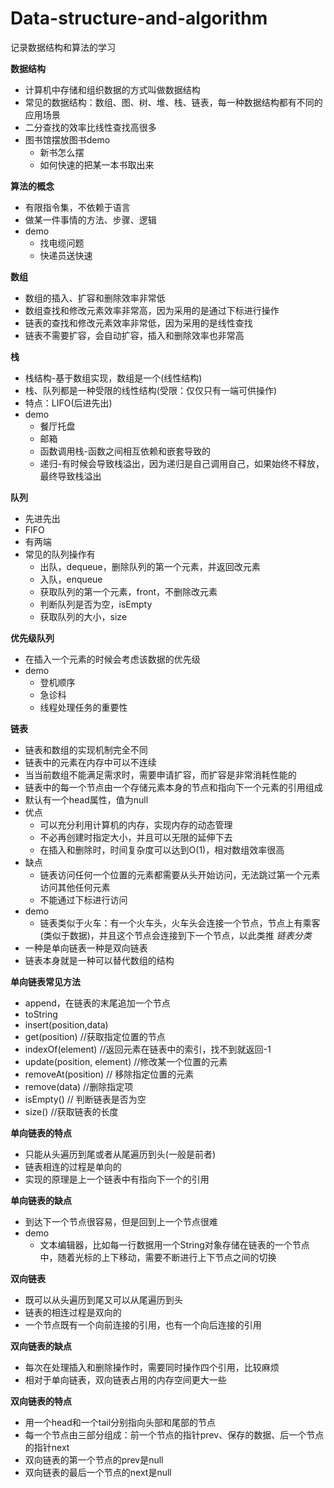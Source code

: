 # Data-structure-and-algorithm
记录数据结构和算法的学习

**数据结构**
* 计算机中存储和组织数据的方式叫做数据结构
* 常见的数据结构：数组、图、树、堆、栈、链表，每一种数据结构都有不同的应用场景
* 二分查找的效率比线性查找高很多
* 图书馆摆放图书demo
    * 新书怎么摆
    * 如何快速的把某一本书取出来

**算法的概念**
* 有限指令集，不依赖于语言
* 做某一件事情的方法、步骤、逻辑
* demo
    * 找电缆问题
    * 快递员送快速

**数组**
* 数组的插入、扩容和删除效率非常低
* 数组查找和修改元素效率非常高，因为采用的是通过下标进行操作
* 链表的查找和修改元素效率非常低，因为采用的是线性查找
* 链表不需要扩容，会自动扩容，插入和删除效率也非常高

**栈**
* 栈结构-基于数组实现，数组是一个(线性结构)
* 栈、队列都是一种受限的线性结构(受限：仅仅只有一端可供操作)
* 特点：LIFO(后进先出)
* demo
    * 餐厅托盘
    * 邮箱
    * 函数调用栈-函数之间相互依赖和嵌套导致的
    * 递归-有时候会导致栈溢出，因为递归是自己调用自己，如果始终不释放，最终导致栈溢出

**队列**
* 先进先出
* FIFO
* 有两端
* 常见的队列操作有
	* 出队，dequeue，删除队列的第一个元素，并返回改元素
	* 入队，enqueue
	* 获取队列的第一个元素，front，不删除改元素
	* 判断队列是否为空，isEmpty
	* 获取队列的大小，size

**优先级队列**
* 在插入一个元素的时候会考虑该数据的优先级
* demo
    * 登机顺序
    * 急诊科
    * 线程处理任务的重要性

**链表**
* 链表和数组的实现机制完全不同
* 链表中的元素在内存中可以不连续
* 当当前数组不能满足需求时，需要申请扩容，而扩容是非常消耗性能的
* 链表中的每一个节点由一个存储元素本身的节点和指向下一个元素的引用组成
* 默认有一个head属性，值为null
* 优点
    * 可以充分利用计算机的内存，实现内存的动态管理
    * 不必再创建时指定大小，并且可以无限的延伸下去
    * 在插入和删除时，时间复杂度可以达到O(1)，相对数组效率很高
* 缺点
    * 链表访问任何一个位置的元素都需要从头开始访问，无法跳过第一个元素访问其他任何元素
    * 不能通过下标进行访问
* demo
    * 链表类似于火车：有一个火车头，火车头会连接一个节点，节点上有乘客(类似于数据)，并且这个节点会连接到下一个节点，以此类推
*链表分类*
* 一种是单向链表一种是双向链表
* 链表本身就是一种可以替代数组的结构

**单向链表常见方法**
* append，在链表的末尾追加一个节点
* toString
* insert(position,data)
* get(position) //获取指定位置的节点
* indexOf(element) //返回元素在链表中的索引，找不到就返回-1
* update(position, element) //修改某一个位置的元素
* removeAt(position) // 移除指定位置的元素
* remove(data) //删除指定项
* isEmpty() // 判断链表是否为空
* size() //获取链表的长度

**单向链表的特点**
* 只能从头遍历到尾或者从尾遍历到头(一般是前者)
* 链表相连的过程是单向的
* 实现的原理是上一个链表中有指向下一个的引用

**单向链表的缺点**
* 到达下一个节点很容易，但是回到上一个节点很难
* demo
    * 文本编辑器，比如每一行数据用一个String对象存储在链表的一个节点中，随着光标的上下移动，需要不断进行上下节点之间的切换

**双向链表**
* 既可以从头遍历到尾又可以从尾遍历到头
* 链表的相连过程是双向的
* 一个节点既有一个向前连接的引用，也有一个向后连接的引用

**双向链表的缺点**
* 每次在处理插入和删除操作时，需要同时操作四个引用，比较麻烦
* 相对于单向链表，双向链表占用的内存空间更大一些

**双向链表的特点**
* 用一个head和一个tail分别指向头部和尾部的节点
* 每一个节点由三部分组成：前一个节点的指针prev、保存的数据、后一个节点的指针next
* 双向链表的第一个节点的prev是null
* 双向链表的最后一个节点的next是null